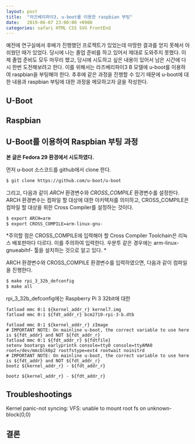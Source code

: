 ```yaml
---
layout: post
title:  "라즈베리파이3, u-boot를 이용한 raspbian 부팅"
date:   2019-06-07 23:00:00 +0900
categories: safari HTML CSS SVG FrontEnd
---
```

예전에 연구실에서 후배가 진행했던 프로젝트가 있었는데 마땅한 결과를 얻지 못해서 아쉬웠던 때가 있었다. 당시에 나는 졸업 준비를 하고 있어서 제대로 도와주지 못했다. 이제 졸업 준비도 모두 마무리 했고, 당시에 시도하고 싶은 내용이 있어서 남은 시간에 다시 한번 도전해보려고 한다. 이를 위해서는 라즈베리파이3 B 모델에 u-boot를 이용하여 raspbian을 부팅해야 한다. 추후에 같은 과정을 진행할 수 있기 때문에 u-boot에 대한 내용과 raspbian 부팅에 대한 과정을 메모하고자 글을 작성한다. 

## U-Boot

## Raspbian 

## U-Boot를 이용하여 Raspbian 부팅 과정 

**본 글은 Fedora 29 환경에서 시도하였다.**

먼저 u-boot 소스코드를 github에서 clone 한다. 

```bash
$ git clone https://github.com/u-boot/u-boot
```

그리고, 다음과 같이 *ARCH* 환경변수와 *CROSS_COMPILE* 환경변수를 설정한다. ARCH 환경변수는 컴파일 할 대상에 대한 아키텍처를 의미하고, CROSS_COMPILE은 컴파일 할 대상을 위한 Cross Compiler를 설정하는 것이다. 

```bash
$ export ARCH=arm
$ export CROSS_COMPILE=arm-linux-gnu-
```

*주의할 점은 CROSS_COMPILE에 입력해야 할 Cross Compiler Toolchain은 리눅스 배포판마다 다르다. 이를 주의하여 입력한다. 우분투 같은 경우에는 arm-linux-gnueabihf- 툴을 설치하는 것으로 알고 있다. *

ARCH 환경변수와 CROSS_COMPILE 환경변수를 입력하였으면, 다음과 같이 컴파일을 진행한다. 

```bash
$ make rpi_3_32b_defconfig
$ make all
```

rpi_3_32b_defconfig에는 Raspberry Pi 3 32bit에 대한 

```
fatload mmc 0:1 ${kernel_addr_r} kernel7.img
fatload mmc 0:1 ${fdt_addr_r} bcm2710-rpi-3-b.dtb

fatload mmc 0:1 ${kernel_addr_r} zImage
# IMPORTANT NOTE: On mainline u-boot, the correct variable to use here is ${fdt_addr} and NOT ${fdt_addr_r}
fatload mmc 0:1 ${fdt_addr_r} ${fdtfile}
setenv bootargs earlyprintk console=tty0 console=ttyAMA0 root=/dev/mmcblk0p2 rootfstype=ext4 rootwait noinitrd
# IMPORTANT NOTE: On mainline u-boot, the correct variable to use here is ${fdt_addr} and NOT ${fdt_addr_r}
bootz ${kernel_addr_r} - ${fdt_addr_r}

bootz ${kernel_addr_r} - ${fdt_addr_r}
```

## Troubleshootings
Kernel panic-not syncing: VFS: unable to mount root fs on unknown-block(0,0)

## 결론 